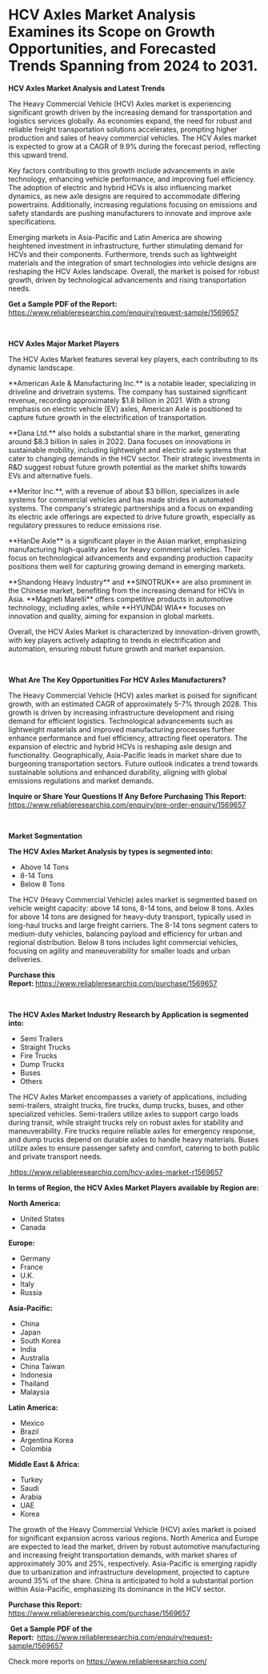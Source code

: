 <p><h1>HCV Axles Market Analysis Examines its Scope on Growth Opportunities, and Forecasted Trends Spanning from 2024 to 2031.</h1></p><p><strong>HCV Axles Market Analysis and Latest Trends</strong></p>
<p><p>The Heavy Commercial Vehicle (HCV) Axles market is experiencing significant growth driven by the increasing demand for transportation and logistics services globally. As economies expand, the need for robust and reliable freight transportation solutions accelerates, prompting higher production and sales of heavy commercial vehicles. The HCV Axles market is expected to grow at a CAGR of 9.9% during the forecast period, reflecting this upward trend.</p><p>Key factors contributing to this growth include advancements in axle technology, enhancing vehicle performance, and improving fuel efficiency. The adoption of electric and hybrid HCVs is also influencing market dynamics, as new axle designs are required to accommodate differing powertrains. Additionally, increasing regulations focusing on emissions and safety standards are pushing manufacturers to innovate and improve axle specifications.</p><p>Emerging markets in Asia-Pacific and Latin America are showing heightened investment in infrastructure, further stimulating demand for HCVs and their components. Furthermore, trends such as lightweight materials and the integration of smart technologies into vehicle designs are reshaping the HCV Axles landscape. Overall, the market is poised for robust growth, driven by technological advancements and rising transportation needs.</p></p>
<p><strong>Get a Sample PDF of the Report:&nbsp;</strong> <a href="https://www.reliableresearchiq.com/enquiry/request-sample/1569657?utm_campaign=1129&utm_medium=2&utm_source=Github&utm_content=ia&utm_term=29122024&utm_id=hcv-axles">https://www.reliableresearchiq.com/enquiry/request-sample/1569657</a></p>
<p>&nbsp;</p>
<p><strong>HCV Axles Major Market Players</strong></p>
<p><p>The HCV Axles Market features several key players, each contributing to its dynamic landscape. </p><p>**American Axle & Manufacturing Inc.** is a notable leader, specializing in driveline and drivetrain systems. The company has sustained significant revenue, recording approximately $1.8 billion in 2021. With a strong emphasis on electric vehicle (EV) axles, American Axle is positioned to capture future growth in the electrification of transportation.</p><p>**Dana Ltd.** also holds a substantial share in the market, generating around $8.3 billion in sales in 2022. Dana focuses on innovations in sustainable mobility, including lightweight and electric axle systems that cater to changing demands in the HCV sector. Their strategic investments in R&D suggest robust future growth potential as the market shifts towards EVs and alternative fuels.</p><p>**Meritor Inc.**, with a revenue of about $3 billion, specializes in axle systems for commercial vehicles and has made strides in automated systems. The company's strategic partnerships and a focus on expanding its electric axle offerings are expected to drive future growth, especially as regulatory pressures to reduce emissions rise.</p><p>**HanDe Axle** is a significant player in the Asian market, emphasizing manufacturing high-quality axles for heavy commercial vehicles. Their focus on technological advancements and expanding production capacity positions them well for capturing growing demand in emerging markets.</p><p>**Shandong Heavy Industry** and **SINOTRUK** are also prominent in the Chinese market, benefiting from the increasing demand for HCVs in Asia. **Magneti Marelli** offers competitive products in automotive technology, including axles, while **HYUNDAI WIA** focuses on innovation and quality, aiming for expansion in global markets.</p><p>Overall, the HCV Axles Market is characterized by innovation-driven growth, with key players actively adapting to trends in electrification and automation, ensuring robust future growth and market expansion.</p></p>
<p>&nbsp;</p>
<p><strong>What Are The Key Opportunities For HCV Axles Manufacturers?</strong></p>
<p><p>The Heavy Commercial Vehicle (HCV) axles market is poised for significant growth, with an estimated CAGR of approximately 5-7% through 2028. This growth is driven by increasing infrastructure development and rising demand for efficient logistics. Technological advancements such as lightweight materials and improved manufacturing processes further enhance performance and fuel efficiency, attracting fleet operators. The expansion of electric and hybrid HCVs is reshaping axle design and functionality. Geographically, Asia-Pacific leads in market share due to burgeoning transportation sectors. Future outlook indicates a trend towards sustainable solutions and enhanced durability, aligning with global emissions regulations and market demands.</p></p>
<p><strong>Inquire or Share Your Questions If Any Before Purchasing This Report:</strong> <a href="https://www.reliableresearchiq.com/enquiry/pre-order-enquiry/1569657?utm_campaign=1129&utm_medium=2&utm_source=Github&utm_content=ia&utm_term=29122024&utm_id=hcv-axles">https://www.reliableresearchiq.com/enquiry/pre-order-enquiry/1569657</a></p>
<p>&nbsp;</p>
<p><strong>Market Segmentation</strong></p>
<p><strong>The HCV Axles Market Analysis by types is segmented into:</strong></p>
<p><ul><li>Above 14 Tons</li><li>8-14 Tons</li><li>Below 8 Tons</li></ul></p>
<p><p>The HCV (Heavy Commercial Vehicle) axles market is segmented based on vehicle weight capacity: above 14 tons, 8-14 tons, and below 8 tons. Axles for above 14 tons are designed for heavy-duty transport, typically used in long-haul trucks and large freight carriers. The 8-14 tons segment caters to medium-duty vehicles, balancing payload and efficiency for urban and regional distribution. Below 8 tons includes light commercial vehicles, focusing on agility and maneuverability for smaller loads and urban deliveries.</p></p>
<p><strong>Purchase this Report:&nbsp;</strong><a href="https://www.reliableresearchiq.com/purchase/1569657?utm_campaign=1129&utm_medium=2&utm_source=Github&utm_content=ia&utm_term=29122024&utm_id=hcv-axles">https://www.reliableresearchiq.com/purchase/1569657</a></p>
<p>&nbsp;</p>
<p><strong>The HCV Axles Market Industry Research by Application is segmented into:</strong></p>
<p><ul><li>Semi Trailers</li><li>Straight Trucks</li><li>Fire Trucks</li><li>Dump Trucks</li><li>Buses</li><li>Others</li></ul></p>
<p><p>The HCV Axles Market encompasses a variety of applications, including semi-trailers, straight trucks, fire trucks, dump trucks, buses, and other specialized vehicles. Semi-trailers utilize axles to support cargo loads during transit, while straight trucks rely on robust axles for stability and maneuverability. Fire trucks require reliable axles for emergency response, and dump trucks depend on durable axles to handle heavy materials. Buses utilize axles to ensure passenger safety and comfort, catering to both public and private transport needs.</p></p>
<p><a href="https://www.reliableresearchiq.com/hcv-axles-market-r1569657?utm_campaign=1129&utm_medium=2&utm_source=Github&utm_content=ia&utm_term=29122024&utm_id=hcv-axles">&nbsp;https://www.reliableresearchiq.com/hcv-axles-market-r1569657</a></p>
<p><strong>In terms of Region, the HCV Axles Market Players available by Region are:</strong></p>
<p>
    <p> <strong> North America: </strong>
        <ul>
            <li>United States</li>
            <li>Canada</li>
        </ul>
        </p> 
    <p> <strong> Europe: </strong>
        <ul>
            <li>Germany</li>
            <li>France</li>
            <li>U.K.</li>
            <li>Italy</li>
            <li>Russia</li>
        </ul>
        </p> 
    <p> <strong> Asia-Pacific: </strong>
        <ul>
            <li>China</li>
            <li>Japan</li>
            <li>South Korea</li>
            <li>India</li>
            <li>Australia</li>
            <li>China Taiwan</li>
            <li>Indonesia</li>
            <li>Thailand</li>
            <li>Malaysia</li>
        </ul>
        </p> 
    <p> <strong> Latin America: </strong>
        <ul>
            <li>Mexico</li>
            <li>Brazil</li>
            <li>Argentina Korea</li>
            <li>Colombia</li>
        </ul>
        </p> 
    <p> <strong> Middle East & Africa: </strong>
        <ul>
            <li>Turkey</li>
            <li>Saudi</li>
            <li>Arabia</li>
            <li>UAE</li>
            <li>Korea</li>
        </ul>
    </p>
    </p>
<p><p>The growth of the Heavy Commercial Vehicle (HCV) axles market is poised for significant expansion across various regions. North America and Europe are expected to lead the market, driven by robust automotive manufacturing and increasing freight transportation demands, with market shares of approximately 30% and 25%, respectively. Asia-Pacific is emerging rapidly due to urbanization and infrastructure development, projected to capture around 35% of the share. China is anticipated to hold a substantial portion within Asia-Pacific, emphasizing its dominance in the HCV sector.</p></p>
<p><strong>Purchase this Report: </strong><a href="https://www.reliableresearchiq.com/purchase/1569657?utm_campaign=1129&utm_medium=2&utm_source=Github&utm_content=ia&utm_term=29122024&utm_id=hcv-axles">https://www.reliableresearchiq.com/purchase/1569657</a></p>
<p>&nbsp;<strong>Get a Sample PDF of the Report:&nbsp;&nbsp;</strong><a href="https://www.reliableresearchiq.com/enquiry/request-sample/1569657?utm_campaign=1129&utm_medium=2&utm_source=Github&utm_content=ia&utm_term=29122024&utm_id=hcv-axles">https://www.reliableresearchiq.com/enquiry/request-sample/1569657</a></p>
<p><strong></strong></p>
<p>Check more reports on <a href="https://www.reliableresearchiq.com/?utm_campaign=1129&utm_medium=2&utm_source=Github&utm_content=ia&utm_term=29122024&utm_id=hcv-axles">https://www.reliableresearchiq.com/</a></p>
